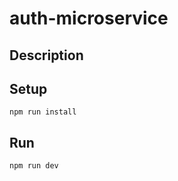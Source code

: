 # auth-microservice

## Description

## Setup

```
npm run install
```

## Run

```
npm run dev
```

